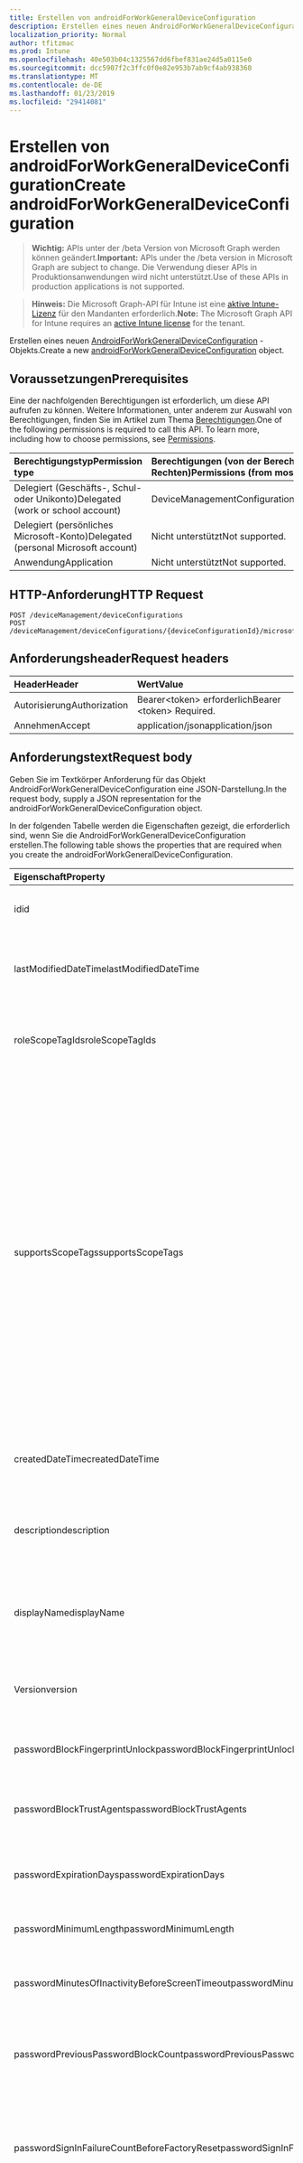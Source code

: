 ```yaml
---
title: Erstellen von androidForWorkGeneralDeviceConfiguration
description: Erstellen eines neuen AndroidForWorkGeneralDeviceConfiguration-Objekts.
localization_priority: Normal
author: tfitzmac
ms.prod: Intune
ms.openlocfilehash: 40e503b04c1325567dd6fbef831ae24d5a0115e0
ms.sourcegitcommit: dcc5907f2c3ffc0f0e82e953b7ab9cf4ab938360
ms.translationtype: MT
ms.contentlocale: de-DE
ms.lasthandoff: 01/23/2019
ms.locfileid: "29414081"
---
```

# <a name="create-androidforworkgeneraldeviceconfiguration"></a><span data-ttu-id="3d847-103">Erstellen von androidForWorkGeneralDeviceConfiguration</span><span class="sxs-lookup"><span data-stu-id="3d847-103">Create androidForWorkGeneralDeviceConfiguration</span></span>

> <span data-ttu-id="3d847-104">**Wichtig:** APIs unter der /beta Version von Microsoft Graph werden können geändert.</span><span class="sxs-lookup"><span data-stu-id="3d847-104">**Important:** APIs under the /beta version in Microsoft Graph are subject to change.</span></span> <span data-ttu-id="3d847-105">Die Verwendung dieser APIs in Produktionsanwendungen wird nicht unterstützt.</span><span class="sxs-lookup"><span data-stu-id="3d847-105">Use of these APIs in production applications is not supported.</span></span>

> <span data-ttu-id="3d847-106">**Hinweis:** Die Microsoft Graph-API für Intune ist eine [aktive Intune-Lizenz](https://go.microsoft.com/fwlink/?linkid=839381) für den Mandanten erforderlich.</span><span class="sxs-lookup"><span data-stu-id="3d847-106">**Note:** The Microsoft Graph API for Intune requires an [active Intune license](https://go.microsoft.com/fwlink/?linkid=839381) for the tenant.</span></span>

<span data-ttu-id="3d847-107">Erstellen eines neuen [AndroidForWorkGeneralDeviceConfiguration](../resources/intune-deviceconfig-androidforworkgeneraldeviceconfiguration.md) -Objekts.</span><span class="sxs-lookup"><span data-stu-id="3d847-107">Create a new [androidForWorkGeneralDeviceConfiguration](../resources/intune-deviceconfig-androidforworkgeneraldeviceconfiguration.md) object.</span></span>

## <a name="prerequisites"></a><span data-ttu-id="3d847-108">Voraussetzungen</span><span class="sxs-lookup"><span data-stu-id="3d847-108">Prerequisites</span></span>
<span data-ttu-id="3d847-p102">Eine der nachfolgenden Berechtigungen ist erforderlich, um diese API aufrufen zu können. Weitere Informationen, unter anderem zur Auswahl von Berechtigungen, finden Sie im Artikel zum Thema [Berechtigungen](/concepts/permissions-reference.md).</span><span class="sxs-lookup"><span data-stu-id="3d847-p102">One of the following permissions is required to call this API. To learn more, including how to choose permissions, see [Permissions](/concepts/permissions-reference.md).</span></span>

|<span data-ttu-id="3d847-111">Berechtigungstyp</span><span class="sxs-lookup"><span data-stu-id="3d847-111">Permission type</span></span>|<span data-ttu-id="3d847-112">Berechtigungen (von der Berechtigung mit den meisten Rechten zu der mit den wenigsten Rechten)</span><span class="sxs-lookup"><span data-stu-id="3d847-112">Permissions (from most to least privileged)</span></span>|
|:---|:---|
|<span data-ttu-id="3d847-113">Delegiert (Geschäfts-, Schul- oder Unikonto)</span><span class="sxs-lookup"><span data-stu-id="3d847-113">Delegated (work or school account)</span></span>|<span data-ttu-id="3d847-114">DeviceManagementConfiguration.ReadWrite.All</span><span class="sxs-lookup"><span data-stu-id="3d847-114">DeviceManagementConfiguration.ReadWrite.All</span></span>|
|<span data-ttu-id="3d847-115">Delegiert (persönliches Microsoft-Konto)</span><span class="sxs-lookup"><span data-stu-id="3d847-115">Delegated (personal Microsoft account)</span></span>|<span data-ttu-id="3d847-116">Nicht unterstützt</span><span class="sxs-lookup"><span data-stu-id="3d847-116">Not supported.</span></span>|
|<span data-ttu-id="3d847-117">Anwendung</span><span class="sxs-lookup"><span data-stu-id="3d847-117">Application</span></span>|<span data-ttu-id="3d847-118">Nicht unterstützt</span><span class="sxs-lookup"><span data-stu-id="3d847-118">Not supported.</span></span>|

## <a name="http-request"></a><span data-ttu-id="3d847-119">HTTP-Anforderung</span><span class="sxs-lookup"><span data-stu-id="3d847-119">HTTP Request</span></span>
<!-- {
  "blockType": "ignored"
}
-->
``` http
POST /deviceManagement/deviceConfigurations
POST /deviceManagement/deviceConfigurations/{deviceConfigurationId}/microsoft.graph.windowsDomainJoinConfiguration/networkAccessConfigurations
```

## <a name="request-headers"></a><span data-ttu-id="3d847-120">Anforderungsheader</span><span class="sxs-lookup"><span data-stu-id="3d847-120">Request headers</span></span>
|<span data-ttu-id="3d847-121">Header</span><span class="sxs-lookup"><span data-stu-id="3d847-121">Header</span></span>|<span data-ttu-id="3d847-122">Wert</span><span class="sxs-lookup"><span data-stu-id="3d847-122">Value</span></span>|
|:---|:---|
|<span data-ttu-id="3d847-123">Autorisierung</span><span class="sxs-lookup"><span data-stu-id="3d847-123">Authorization</span></span>|<span data-ttu-id="3d847-124">Bearer&lt;token&gt; erforderlich</span><span class="sxs-lookup"><span data-stu-id="3d847-124">Bearer &lt;token&gt; Required.</span></span>|
|<span data-ttu-id="3d847-125">Annehmen</span><span class="sxs-lookup"><span data-stu-id="3d847-125">Accept</span></span>|<span data-ttu-id="3d847-126">application/json</span><span class="sxs-lookup"><span data-stu-id="3d847-126">application/json</span></span>|

## <a name="request-body"></a><span data-ttu-id="3d847-127">Anforderungstext</span><span class="sxs-lookup"><span data-stu-id="3d847-127">Request body</span></span>
<span data-ttu-id="3d847-128">Geben Sie im Textkörper Anforderung für das Objekt AndroidForWorkGeneralDeviceConfiguration eine JSON-Darstellung.</span><span class="sxs-lookup"><span data-stu-id="3d847-128">In the request body, supply a JSON representation for the androidForWorkGeneralDeviceConfiguration object.</span></span>

<span data-ttu-id="3d847-129">In der folgenden Tabelle werden die Eigenschaften gezeigt, die erforderlich sind, wenn Sie die AndroidForWorkGeneralDeviceConfiguration erstellen.</span><span class="sxs-lookup"><span data-stu-id="3d847-129">The following table shows the properties that are required when you create the androidForWorkGeneralDeviceConfiguration.</span></span>

|<span data-ttu-id="3d847-130">Eigenschaft</span><span class="sxs-lookup"><span data-stu-id="3d847-130">Property</span></span>|<span data-ttu-id="3d847-131">Typ</span><span class="sxs-lookup"><span data-stu-id="3d847-131">Type</span></span>|<span data-ttu-id="3d847-132">Beschreibung</span><span class="sxs-lookup"><span data-stu-id="3d847-132">Description</span></span>|
|:---|:---|:---|
|<span data-ttu-id="3d847-133">id</span><span class="sxs-lookup"><span data-stu-id="3d847-133">id</span></span>|<span data-ttu-id="3d847-134">Zeichenfolge</span><span class="sxs-lookup"><span data-stu-id="3d847-134">String</span></span>|<span data-ttu-id="3d847-135">Schlüssel der Entität</span><span class="sxs-lookup"><span data-stu-id="3d847-135">Key of the entity.</span></span> <span data-ttu-id="3d847-136">Geerbt von [deviceConfiguration](../resources/intune-deviceconfig-deviceconfiguration.md).</span><span class="sxs-lookup"><span data-stu-id="3d847-136">Inherited from [deviceConfiguration](../resources/intune-deviceconfig-deviceconfiguration.md)</span></span>|
|<span data-ttu-id="3d847-137">lastModifiedDateTime</span><span class="sxs-lookup"><span data-stu-id="3d847-137">lastModifiedDateTime</span></span>|<span data-ttu-id="3d847-138">DateTimeOffset</span><span class="sxs-lookup"><span data-stu-id="3d847-138">DateTimeOffset</span></span>|<span data-ttu-id="3d847-139">Datum und Uhrzeit der letzten Änderung des Objekts.</span><span class="sxs-lookup"><span data-stu-id="3d847-139">DateTime the object was last modified.</span></span> <span data-ttu-id="3d847-140">Geerbt von [deviceConfiguration](../resources/intune-deviceconfig-deviceconfiguration.md).</span><span class="sxs-lookup"><span data-stu-id="3d847-140">Inherited from [deviceConfiguration](../resources/intune-deviceconfig-deviceconfiguration.md)</span></span>|
|<span data-ttu-id="3d847-141">roleScopeTagIds</span><span class="sxs-lookup"><span data-stu-id="3d847-141">roleScopeTagIds</span></span>|<span data-ttu-id="3d847-142">Zeichenfolgenauflistung</span><span class="sxs-lookup"><span data-stu-id="3d847-142">String collection</span></span>|<span data-ttu-id="3d847-143">Liste der Bereich Tags für diese Instanz der Entität.</span><span class="sxs-lookup"><span data-stu-id="3d847-143">List of Scope Tags for this Entity instance.</span></span> <span data-ttu-id="3d847-144">Geerbt von [deviceConfiguration](../resources/intune-deviceconfig-deviceconfiguration.md).</span><span class="sxs-lookup"><span data-stu-id="3d847-144">Inherited from [deviceConfiguration](../resources/intune-deviceconfig-deviceconfiguration.md)</span></span>|
|<span data-ttu-id="3d847-145">supportsScopeTags</span><span class="sxs-lookup"><span data-stu-id="3d847-145">supportsScopeTags</span></span>|<span data-ttu-id="3d847-146">Boolean</span><span class="sxs-lookup"><span data-stu-id="3d847-146">Boolean</span></span>|<span data-ttu-id="3d847-147">Gibt an, ob die zugrunde liegende Gerätekonfiguration die Zuweisung von Bereich Kategorien unterstützt.</span><span class="sxs-lookup"><span data-stu-id="3d847-147">Indicates whether or not the underlying Device Configuration supports the assignment of scope tags.</span></span> <span data-ttu-id="3d847-148">Zuweisen der ScopeTags-Eigenschaft ist nicht zulässig, wenn dieser Wert false ist und Entitäten nicht bereichsbezogenen Benutzern angezeigt werden.</span><span class="sxs-lookup"><span data-stu-id="3d847-148">Assigning to the ScopeTags property is not allowed when this value is false and entities will not be visible to scoped users.</span></span> <span data-ttu-id="3d847-149">Dies tritt für Legacy-Richtlinien in Silverlight erstellt und kann durch Löschen und Neuerstellen der Richtlinie in der Azure-Verwaltungsportal aufgelöst werden.</span><span class="sxs-lookup"><span data-stu-id="3d847-149">This occurs for Legacy policies created in Silverlight and can be resolved by deleting and recreating the policy in the Azure Portal.</span></span> <span data-ttu-id="3d847-150">Diese Eigenschaft ist schreibgeschützt.</span><span class="sxs-lookup"><span data-stu-id="3d847-150">This property is read-only.</span></span> <span data-ttu-id="3d847-151">Geerbt von [deviceConfiguration](../resources/intune-deviceconfig-deviceconfiguration.md).</span><span class="sxs-lookup"><span data-stu-id="3d847-151">Inherited from [deviceConfiguration](../resources/intune-deviceconfig-deviceconfiguration.md)</span></span>|
|<span data-ttu-id="3d847-152">createdDateTime</span><span class="sxs-lookup"><span data-stu-id="3d847-152">createdDateTime</span></span>|<span data-ttu-id="3d847-153">DateTimeOffset</span><span class="sxs-lookup"><span data-stu-id="3d847-153">DateTimeOffset</span></span>|<span data-ttu-id="3d847-154">Datum und Uhrzeit der Erstellung des Objekts.</span><span class="sxs-lookup"><span data-stu-id="3d847-154">DateTime the object was created.</span></span> <span data-ttu-id="3d847-155">Geerbt von [deviceConfiguration](../resources/intune-deviceconfig-deviceconfiguration.md).</span><span class="sxs-lookup"><span data-stu-id="3d847-155">Inherited from [deviceConfiguration](../resources/intune-deviceconfig-deviceconfiguration.md)</span></span>|
|<span data-ttu-id="3d847-156">description</span><span class="sxs-lookup"><span data-stu-id="3d847-156">description</span></span>|<span data-ttu-id="3d847-157">Zeichenfolge</span><span class="sxs-lookup"><span data-stu-id="3d847-157">String</span></span>|<span data-ttu-id="3d847-158">Beschreibung der Gerätekonfiguration (vom Administrator festgelegt).</span><span class="sxs-lookup"><span data-stu-id="3d847-158">Admin provided description of the Device Configuration.</span></span> <span data-ttu-id="3d847-159">Geerbt von [deviceConfiguration](../resources/intune-deviceconfig-deviceconfiguration.md).</span><span class="sxs-lookup"><span data-stu-id="3d847-159">Inherited from [deviceConfiguration](../resources/intune-deviceconfig-deviceconfiguration.md)</span></span>|
|<span data-ttu-id="3d847-160">displayName</span><span class="sxs-lookup"><span data-stu-id="3d847-160">displayName</span></span>|<span data-ttu-id="3d847-161">Zeichenfolge</span><span class="sxs-lookup"><span data-stu-id="3d847-161">String</span></span>|<span data-ttu-id="3d847-162">Name der Gerätekonfiguration (vom Administrator festgelegt).</span><span class="sxs-lookup"><span data-stu-id="3d847-162">Admin provided name of the device configuration.</span></span> <span data-ttu-id="3d847-163">Geerbt von [deviceConfiguration](../resources/intune-deviceconfig-deviceconfiguration.md).</span><span class="sxs-lookup"><span data-stu-id="3d847-163">Inherited from [deviceConfiguration](../resources/intune-deviceconfig-deviceconfiguration.md)</span></span>|
|<span data-ttu-id="3d847-164">Version</span><span class="sxs-lookup"><span data-stu-id="3d847-164">version</span></span>|<span data-ttu-id="3d847-165">Int32</span><span class="sxs-lookup"><span data-stu-id="3d847-165">Int32</span></span>|<span data-ttu-id="3d847-166">Version der Gerätekonfiguration.</span><span class="sxs-lookup"><span data-stu-id="3d847-166">Version of the device configuration.</span></span> <span data-ttu-id="3d847-167">Geerbt von [deviceConfiguration](../resources/intune-deviceconfig-deviceconfiguration.md).</span><span class="sxs-lookup"><span data-stu-id="3d847-167">Inherited from [deviceConfiguration](../resources/intune-deviceconfig-deviceconfiguration.md)</span></span>|
|<span data-ttu-id="3d847-168">passwordBlockFingerprintUnlock</span><span class="sxs-lookup"><span data-stu-id="3d847-168">passwordBlockFingerprintUnlock</span></span>|<span data-ttu-id="3d847-169">Boolean</span><span class="sxs-lookup"><span data-stu-id="3d847-169">Boolean</span></span>|<span data-ttu-id="3d847-170">Gibt an, ob die Entsperrung durch Fingerabdruck blockiert werden soll.</span><span class="sxs-lookup"><span data-stu-id="3d847-170">Indicates whether or not to block fingerprint unlock.</span></span>|
|<span data-ttu-id="3d847-171">passwordBlockTrustAgents</span><span class="sxs-lookup"><span data-stu-id="3d847-171">passwordBlockTrustAgents</span></span>|<span data-ttu-id="3d847-172">Boolean</span><span class="sxs-lookup"><span data-stu-id="3d847-172">Boolean</span></span>|<span data-ttu-id="3d847-173">Gibt an, ob Smart Lock oder andere Vertrauensstellungs-Agents blockiert werden sollen.</span><span class="sxs-lookup"><span data-stu-id="3d847-173">Indicates whether or not to block Smart Lock and other trust agents.</span></span>|
|<span data-ttu-id="3d847-174">passwordExpirationDays</span><span class="sxs-lookup"><span data-stu-id="3d847-174">passwordExpirationDays</span></span>|<span data-ttu-id="3d847-175">Int32</span><span class="sxs-lookup"><span data-stu-id="3d847-175">Int32</span></span>|<span data-ttu-id="3d847-176">Zeit in Tagen bis zum Ablaufen des Kennworts.</span><span class="sxs-lookup"><span data-stu-id="3d847-176">Number of days before the password expires.</span></span> <span data-ttu-id="3d847-177">Gültige Werte: 1 bis 365.</span><span class="sxs-lookup"><span data-stu-id="3d847-177">Valid values 1 to 365</span></span>|
|<span data-ttu-id="3d847-178">passwordMinimumLength</span><span class="sxs-lookup"><span data-stu-id="3d847-178">passwordMinimumLength</span></span>|<span data-ttu-id="3d847-179">Int32</span><span class="sxs-lookup"><span data-stu-id="3d847-179">Int32</span></span>|<span data-ttu-id="3d847-180">Mindestlänge von Kennwörtern.</span><span class="sxs-lookup"><span data-stu-id="3d847-180">Minimum length of passwords.</span></span> <span data-ttu-id="3d847-181">Gültige Werte: 4 bis 16.</span><span class="sxs-lookup"><span data-stu-id="3d847-181">Valid values 4 to 16</span></span>|
|<span data-ttu-id="3d847-182">passwordMinutesOfInactivityBeforeScreenTimeout</span><span class="sxs-lookup"><span data-stu-id="3d847-182">passwordMinutesOfInactivityBeforeScreenTimeout</span></span>|<span data-ttu-id="3d847-183">Int32</span><span class="sxs-lookup"><span data-stu-id="3d847-183">Int32</span></span>|<span data-ttu-id="3d847-184">Zeitraum von Inaktivität in Minuten, bevor es zu einem Bildschirmtimeout kommt</span><span class="sxs-lookup"><span data-stu-id="3d847-184">Minutes of inactivity before the screen times out.</span></span>|
|<span data-ttu-id="3d847-185">passwordPreviousPasswordBlockCount</span><span class="sxs-lookup"><span data-stu-id="3d847-185">passwordPreviousPasswordBlockCount</span></span>|<span data-ttu-id="3d847-186">Int32</span><span class="sxs-lookup"><span data-stu-id="3d847-186">Int32</span></span>|<span data-ttu-id="3d847-187">Anzahl der zuletzt verwendeten Kennwörter, die nicht erneut verwendet werden dürfen.</span><span class="sxs-lookup"><span data-stu-id="3d847-187">Number of previous passwords to block.</span></span> <span data-ttu-id="3d847-188">Gültige Werte: 0 bis 24.</span><span class="sxs-lookup"><span data-stu-id="3d847-188">Valid values 0 to 24</span></span>|
|<span data-ttu-id="3d847-189">passwordSignInFailureCountBeforeFactoryReset</span><span class="sxs-lookup"><span data-stu-id="3d847-189">passwordSignInFailureCountBeforeFactoryReset</span></span>|<span data-ttu-id="3d847-190">Int32</span><span class="sxs-lookup"><span data-stu-id="3d847-190">Int32</span></span>|<span data-ttu-id="3d847-191">Legt fest, nach wie vielen fehlgeschlagenen Anmeldeversuchen eine Zurücksetzung auf die Werkseinstellungen durchgeführt wird.</span><span class="sxs-lookup"><span data-stu-id="3d847-191">Number of sign in failures allowed before factory reset.</span></span> <span data-ttu-id="3d847-192">Gültige Werte 1 bis 16</span><span class="sxs-lookup"><span data-stu-id="3d847-192">Valid values 1 to 16</span></span>|
|<span data-ttu-id="3d847-193">passwordRequiredType</span><span class="sxs-lookup"><span data-stu-id="3d847-193">passwordRequiredType</span></span>|[<span data-ttu-id="3d847-194">androidForWorkRequiredPasswordType</span><span class="sxs-lookup"><span data-stu-id="3d847-194">androidForWorkRequiredPasswordType</span></span>](../resources/intune-deviceconfig-androidforworkrequiredpasswordtype.md)|<span data-ttu-id="3d847-195">Geforderter Kennworttyp.</span><span class="sxs-lookup"><span data-stu-id="3d847-195">Type of password that is required.</span></span> <span data-ttu-id="3d847-196">Mögliche Werte sind: `deviceDefault`, `lowSecurityBiometric`, `required`, `atLeastNumeric`, `numericComplex`, `atLeastAlphabetic`, `atLeastAlphanumeric` und `alphanumericWithSymbols`.</span><span class="sxs-lookup"><span data-stu-id="3d847-196">Possible values are: `deviceDefault`, `lowSecurityBiometric`, `required`, `atLeastNumeric`, `numericComplex`, `atLeastAlphabetic`, `atLeastAlphanumeric`, `alphanumericWithSymbols`.</span></span>|
|<span data-ttu-id="3d847-197">workProfileDataSharingType</span><span class="sxs-lookup"><span data-stu-id="3d847-197">workProfileDataSharingType</span></span>|[<span data-ttu-id="3d847-198">androidForWorkCrossProfileDataSharingType</span><span class="sxs-lookup"><span data-stu-id="3d847-198">androidForWorkCrossProfileDataSharingType</span></span>](../resources/intune-deviceconfig-androidforworkcrossprofiledatasharingtype.md)|<span data-ttu-id="3d847-199">Typ der Daten, die Freigabe ist zulässig.</span><span class="sxs-lookup"><span data-stu-id="3d847-199">Type of data sharing that is allowed.</span></span> <span data-ttu-id="3d847-200">Mögliche Werte: sind `deviceDefault`, `preventAny`, `allowPersonalToWork` und `noRestrictions`.</span><span class="sxs-lookup"><span data-stu-id="3d847-200">Possible values are: `deviceDefault`, `preventAny`, `allowPersonalToWork`, `noRestrictions`.</span></span>|
|<span data-ttu-id="3d847-201">workProfileBlockNotificationsWhileDeviceLocked</span><span class="sxs-lookup"><span data-stu-id="3d847-201">workProfileBlockNotificationsWhileDeviceLocked</span></span>|<span data-ttu-id="3d847-202">Boolean</span><span class="sxs-lookup"><span data-stu-id="3d847-202">Boolean</span></span>|<span data-ttu-id="3d847-203">Gibt an, ob beim Gerät gesperrt Benachrichtigungen zu blockieren.</span><span class="sxs-lookup"><span data-stu-id="3d847-203">Indicates whether or not to block notifications while device locked.</span></span>|
|<span data-ttu-id="3d847-204">workProfileBlockAddingAccounts</span><span class="sxs-lookup"><span data-stu-id="3d847-204">workProfileBlockAddingAccounts</span></span>|<span data-ttu-id="3d847-205">Boolean</span><span class="sxs-lookup"><span data-stu-id="3d847-205">Boolean</span></span>|<span data-ttu-id="3d847-206">Blockieren Sie den Benutzer hinzufügen/entfernen von Konten im Profil Arbeit.</span><span class="sxs-lookup"><span data-stu-id="3d847-206">Block users from adding/removing accounts in work profile.</span></span>|
|<span data-ttu-id="3d847-207">workProfileBluetoothEnableContactSharing</span><span class="sxs-lookup"><span data-stu-id="3d847-207">workProfileBluetoothEnableContactSharing</span></span>|<span data-ttu-id="3d847-208">Boolean</span><span class="sxs-lookup"><span data-stu-id="3d847-208">Boolean</span></span>|<span data-ttu-id="3d847-209">Können Sie Bluetooth-Geräte können Kontakte im Unternehmen zugreifen.</span><span class="sxs-lookup"><span data-stu-id="3d847-209">Allow bluetooth devices to access enterprise contacts.</span></span>|
|<span data-ttu-id="3d847-210">workProfileBlockScreenCapture</span><span class="sxs-lookup"><span data-stu-id="3d847-210">workProfileBlockScreenCapture</span></span>|<span data-ttu-id="3d847-211">Boolean</span><span class="sxs-lookup"><span data-stu-id="3d847-211">Boolean</span></span>|<span data-ttu-id="3d847-212">Blockiert die Bildschirmaufnahme im Profil Arbeit.</span><span class="sxs-lookup"><span data-stu-id="3d847-212">Block screen capture in work profile.</span></span>|
|<span data-ttu-id="3d847-213">workProfileBlockCrossProfileCallerId</span><span class="sxs-lookup"><span data-stu-id="3d847-213">workProfileBlockCrossProfileCallerId</span></span>|<span data-ttu-id="3d847-214">Boolean</span><span class="sxs-lookup"><span data-stu-id="3d847-214">Boolean</span></span>|<span data-ttu-id="3d847-215">Block Anzeige Arbeit Profil Anrufer-ID im persönlichen Profil.</span><span class="sxs-lookup"><span data-stu-id="3d847-215">Block display work profile caller ID in personal profile.</span></span>|
|<span data-ttu-id="3d847-216">workProfileBlockCamera</span><span class="sxs-lookup"><span data-stu-id="3d847-216">workProfileBlockCamera</span></span>|<span data-ttu-id="3d847-217">Boolean</span><span class="sxs-lookup"><span data-stu-id="3d847-217">Boolean</span></span>|<span data-ttu-id="3d847-218">Blockieren der Profil Kamera.</span><span class="sxs-lookup"><span data-stu-id="3d847-218">Block work profile camera.</span></span>|
|<span data-ttu-id="3d847-219">workProfileBlockCrossProfileContactsSearch</span><span class="sxs-lookup"><span data-stu-id="3d847-219">workProfileBlockCrossProfileContactsSearch</span></span>|<span data-ttu-id="3d847-220">Boolean</span><span class="sxs-lookup"><span data-stu-id="3d847-220">Boolean</span></span>|<span data-ttu-id="3d847-221">Verfügbarkeit der Block Arbeit Profil Kontakte im persönlichen Profil.</span><span class="sxs-lookup"><span data-stu-id="3d847-221">Block work profile contacts availability in personal profile.</span></span>|
|<span data-ttu-id="3d847-222">workProfileBlockCrossProfileCopyPaste</span><span class="sxs-lookup"><span data-stu-id="3d847-222">workProfileBlockCrossProfileCopyPaste</span></span>|<span data-ttu-id="3d847-223">Boolean</span><span class="sxs-lookup"><span data-stu-id="3d847-223">Boolean</span></span>|<span data-ttu-id="3d847-224">Boolescher Wert, der angibt, wenn die Einstellung firewallübergreifenden disallow Profil kopieren und einfügen aktiviert ist.</span><span class="sxs-lookup"><span data-stu-id="3d847-224">Boolean that indicates if the setting disallow cross profile copy/paste is enabled.</span></span>|
|<span data-ttu-id="3d847-225">workProfileDefaultAppPermissionPolicy</span><span class="sxs-lookup"><span data-stu-id="3d847-225">workProfileDefaultAppPermissionPolicy</span></span>|[<span data-ttu-id="3d847-226">androidForWorkDefaultAppPermissionPolicyType</span><span class="sxs-lookup"><span data-stu-id="3d847-226">androidForWorkDefaultAppPermissionPolicyType</span></span>](../resources/intune-deviceconfig-androidforworkdefaultapppermissionpolicytype.md)|<span data-ttu-id="3d847-227">Geforderter Kennworttyp.</span><span class="sxs-lookup"><span data-stu-id="3d847-227">Type of password that is required.</span></span> <span data-ttu-id="3d847-228">Mögliche Werte: sind `deviceDefault`, `prompt`, `autoGrant` und `autoDeny`.</span><span class="sxs-lookup"><span data-stu-id="3d847-228">Possible values are: `deviceDefault`, `prompt`, `autoGrant`, `autoDeny`.</span></span>|
|<span data-ttu-id="3d847-229">workProfilePasswordBlockFingerprintUnlock</span><span class="sxs-lookup"><span data-stu-id="3d847-229">workProfilePasswordBlockFingerprintUnlock</span></span>|<span data-ttu-id="3d847-230">Boolean</span><span class="sxs-lookup"><span data-stu-id="3d847-230">Boolean</span></span>|<span data-ttu-id="3d847-231">Gibt an, ob blockieren Fingerabdruck Entsperren für Arbeit Profil.</span><span class="sxs-lookup"><span data-stu-id="3d847-231">Indicates whether or not to block fingerprint unlock for work profile.</span></span>|
|<span data-ttu-id="3d847-232">workProfilePasswordBlockTrustAgents</span><span class="sxs-lookup"><span data-stu-id="3d847-232">workProfilePasswordBlockTrustAgents</span></span>|<span data-ttu-id="3d847-233">Boolean</span><span class="sxs-lookup"><span data-stu-id="3d847-233">Boolean</span></span>|<span data-ttu-id="3d847-234">Gibt an, ob intelligente sperren und andere Trust-Agenten für Arbeit Profil zu blockieren.</span><span class="sxs-lookup"><span data-stu-id="3d847-234">Indicates whether or not to block Smart Lock and other trust agents for work profile.</span></span>|
|<span data-ttu-id="3d847-235">workProfilePasswordExpirationDays</span><span class="sxs-lookup"><span data-stu-id="3d847-235">workProfilePasswordExpirationDays</span></span>|<span data-ttu-id="3d847-236">Int32</span><span class="sxs-lookup"><span data-stu-id="3d847-236">Int32</span></span>|<span data-ttu-id="3d847-237">Anzahl von Tagen vor der Arbeit Profilkennwort läuft ab.</span><span class="sxs-lookup"><span data-stu-id="3d847-237">Number of days before the work profile password expires.</span></span> <span data-ttu-id="3d847-238">Gültige Werte: 1 bis 365.</span><span class="sxs-lookup"><span data-stu-id="3d847-238">Valid values 1 to 365</span></span>|
|<span data-ttu-id="3d847-239">workProfilePasswordMinimumLength</span><span class="sxs-lookup"><span data-stu-id="3d847-239">workProfilePasswordMinimumLength</span></span>|<span data-ttu-id="3d847-240">Int32</span><span class="sxs-lookup"><span data-stu-id="3d847-240">Int32</span></span>|<span data-ttu-id="3d847-241">Minimale Länge der Arbeit Profilkennwort.</span><span class="sxs-lookup"><span data-stu-id="3d847-241">Minimum length of work profile password.</span></span> <span data-ttu-id="3d847-242">Gültige Werte: 4 bis 16.</span><span class="sxs-lookup"><span data-stu-id="3d847-242">Valid values 4 to 16</span></span>|
|<span data-ttu-id="3d847-243">workProfilePasswordMinNumericCharacters</span><span class="sxs-lookup"><span data-stu-id="3d847-243">workProfilePasswordMinNumericCharacters</span></span>|<span data-ttu-id="3d847-244">Int32</span><span class="sxs-lookup"><span data-stu-id="3d847-244">Int32</span></span>|<span data-ttu-id="3d847-245">Minimale Anzahl der numerische Zeichen in Arbeit Profilkennwort erforderlich.</span><span class="sxs-lookup"><span data-stu-id="3d847-245">Minimum # of numeric characters required in work profile password.</span></span> <span data-ttu-id="3d847-246">Gültige Werte 1 bis 10</span><span class="sxs-lookup"><span data-stu-id="3d847-246">Valid values 1 to 10</span></span>|
|<span data-ttu-id="3d847-247">workProfilePasswordMinNonLetterCharacters</span><span class="sxs-lookup"><span data-stu-id="3d847-247">workProfilePasswordMinNonLetterCharacters</span></span>|<span data-ttu-id="3d847-248">Int32</span><span class="sxs-lookup"><span data-stu-id="3d847-248">Int32</span></span>|<span data-ttu-id="3d847-249">Minimale Anzahl der nicht-Buchstaben in Arbeit Profilkennwort erforderlich.</span><span class="sxs-lookup"><span data-stu-id="3d847-249">Minimum # of non-letter characters required in work profile password.</span></span> <span data-ttu-id="3d847-250">Gültige Werte 1 bis 10</span><span class="sxs-lookup"><span data-stu-id="3d847-250">Valid values 1 to 10</span></span>|
|<span data-ttu-id="3d847-251">workProfilePasswordMinLetterCharacters</span><span class="sxs-lookup"><span data-stu-id="3d847-251">workProfilePasswordMinLetterCharacters</span></span>|<span data-ttu-id="3d847-252">Int32</span><span class="sxs-lookup"><span data-stu-id="3d847-252">Int32</span></span>|<span data-ttu-id="3d847-253">Minimale Anzahl der Buchstaben in Arbeit Profilkennwort erforderlich.</span><span class="sxs-lookup"><span data-stu-id="3d847-253">Minimum # of letter characters required in work profile password.</span></span> <span data-ttu-id="3d847-254">Gültige Werte 1 bis 10</span><span class="sxs-lookup"><span data-stu-id="3d847-254">Valid values 1 to 10</span></span>|
|<span data-ttu-id="3d847-255">workProfilePasswordMinLowerCaseCharacters</span><span class="sxs-lookup"><span data-stu-id="3d847-255">workProfilePasswordMinLowerCaseCharacters</span></span>|<span data-ttu-id="3d847-256">Int32</span><span class="sxs-lookup"><span data-stu-id="3d847-256">Int32</span></span>|<span data-ttu-id="3d847-257">Minimale Anzahl der Kleinbuchstaben in Arbeit Profilkennwort erforderlich.</span><span class="sxs-lookup"><span data-stu-id="3d847-257">Minimum # of lower-case characters required in work profile password.</span></span> <span data-ttu-id="3d847-258">Gültige Werte 1 bis 10</span><span class="sxs-lookup"><span data-stu-id="3d847-258">Valid values 1 to 10</span></span>|
|<span data-ttu-id="3d847-259">workProfilePasswordMinUpperCaseCharacters</span><span class="sxs-lookup"><span data-stu-id="3d847-259">workProfilePasswordMinUpperCaseCharacters</span></span>|<span data-ttu-id="3d847-260">Int32</span><span class="sxs-lookup"><span data-stu-id="3d847-260">Int32</span></span>|<span data-ttu-id="3d847-261">Minimale Anzahl der Großbuchstaben in Arbeit Profilkennwort erforderlich.</span><span class="sxs-lookup"><span data-stu-id="3d847-261">Minimum # of upper-case characters required in work profile password.</span></span> <span data-ttu-id="3d847-262">Gültige Werte 1 bis 10</span><span class="sxs-lookup"><span data-stu-id="3d847-262">Valid values 1 to 10</span></span>|
|<span data-ttu-id="3d847-263">workProfilePasswordMinSymbolCharacters</span><span class="sxs-lookup"><span data-stu-id="3d847-263">workProfilePasswordMinSymbolCharacters</span></span>|<span data-ttu-id="3d847-264">Int32</span><span class="sxs-lookup"><span data-stu-id="3d847-264">Int32</span></span>|<span data-ttu-id="3d847-265">Minimale Anzahl der Symbole in Arbeit Profilkennwort erforderlich.</span><span class="sxs-lookup"><span data-stu-id="3d847-265">Minimum # of symbols required in work profile password.</span></span> <span data-ttu-id="3d847-266">Gültige Werte 1 bis 10</span><span class="sxs-lookup"><span data-stu-id="3d847-266">Valid values 1 to 10</span></span>|
|<span data-ttu-id="3d847-267">workProfilePasswordMinutesOfInactivityBeforeScreenTimeout</span><span class="sxs-lookup"><span data-stu-id="3d847-267">workProfilePasswordMinutesOfInactivityBeforeScreenTimeout</span></span>|<span data-ttu-id="3d847-268">Int32</span><span class="sxs-lookup"><span data-stu-id="3d847-268">Int32</span></span>|<span data-ttu-id="3d847-269">Zeitraum von Inaktivität in Minuten, bevor es zu einem Bildschirmtimeout kommt</span><span class="sxs-lookup"><span data-stu-id="3d847-269">Minutes of inactivity before the screen times out.</span></span>|
|<span data-ttu-id="3d847-270">workProfilePasswordPreviousPasswordBlockCount</span><span class="sxs-lookup"><span data-stu-id="3d847-270">workProfilePasswordPreviousPasswordBlockCount</span></span>|<span data-ttu-id="3d847-271">Int32</span><span class="sxs-lookup"><span data-stu-id="3d847-271">Int32</span></span>|<span data-ttu-id="3d847-272">Anzahl der vorherigen Arbeit Profil Kennwörter zu blockieren.</span><span class="sxs-lookup"><span data-stu-id="3d847-272">Number of previous work profile passwords to block.</span></span> <span data-ttu-id="3d847-273">Gültige Werte: 0 bis 24.</span><span class="sxs-lookup"><span data-stu-id="3d847-273">Valid values 0 to 24</span></span>|
|<span data-ttu-id="3d847-274">workProfilePasswordSignInFailureCountBeforeFactoryReset</span><span class="sxs-lookup"><span data-stu-id="3d847-274">workProfilePasswordSignInFailureCountBeforeFactoryReset</span></span>|<span data-ttu-id="3d847-275">Int32</span><span class="sxs-lookup"><span data-stu-id="3d847-275">Int32</span></span>|<span data-ttu-id="3d847-276">Anzahl der Anmeldung Fehler zulässig sind, bevor Arbeit Profil entfernt wird und alle Daten gelöscht.</span><span class="sxs-lookup"><span data-stu-id="3d847-276">Number of sign in failures allowed before work profile is removed and all corporate data deleted.</span></span> <span data-ttu-id="3d847-277">Gültige Werte 1 bis 16</span><span class="sxs-lookup"><span data-stu-id="3d847-277">Valid values 1 to 16</span></span>|
|<span data-ttu-id="3d847-278">workProfilePasswordRequiredType</span><span class="sxs-lookup"><span data-stu-id="3d847-278">workProfilePasswordRequiredType</span></span>|[<span data-ttu-id="3d847-279">androidForWorkRequiredPasswordType</span><span class="sxs-lookup"><span data-stu-id="3d847-279">androidForWorkRequiredPasswordType</span></span>](../resources/intune-deviceconfig-androidforworkrequiredpasswordtype.md)|<span data-ttu-id="3d847-280">Typ der Arbeit Profilkennwort, das erforderlich ist.</span><span class="sxs-lookup"><span data-stu-id="3d847-280">Type of work profile password that is required.</span></span> <span data-ttu-id="3d847-281">Mögliche Werte sind: `deviceDefault`, `lowSecurityBiometric`, `required`, `atLeastNumeric`, `numericComplex`, `atLeastAlphabetic`, `atLeastAlphanumeric` und `alphanumericWithSymbols`.</span><span class="sxs-lookup"><span data-stu-id="3d847-281">Possible values are: `deviceDefault`, `lowSecurityBiometric`, `required`, `atLeastNumeric`, `numericComplex`, `atLeastAlphabetic`, `atLeastAlphanumeric`, `alphanumericWithSymbols`.</span></span>|
|<span data-ttu-id="3d847-282">workProfileRequirePassword</span><span class="sxs-lookup"><span data-stu-id="3d847-282">workProfileRequirePassword</span></span>|<span data-ttu-id="3d847-283">Boolean</span><span class="sxs-lookup"><span data-stu-id="3d847-283">Boolean</span></span>|<span data-ttu-id="3d847-284">Kennwort erforderlich ist oder nicht für Arbeit Profil</span><span class="sxs-lookup"><span data-stu-id="3d847-284">Password is required or not for work profile</span></span>|
|<span data-ttu-id="3d847-285">securityRequireVerifyApps</span><span class="sxs-lookup"><span data-stu-id="3d847-285">securityRequireVerifyApps</span></span>|<span data-ttu-id="3d847-286">Boolean</span><span class="sxs-lookup"><span data-stu-id="3d847-286">Boolean</span></span>|<span data-ttu-id="3d847-287">Legt fest, dass die Android-Funktion „Verify Apps“ aktiviert sein muss.</span><span class="sxs-lookup"><span data-stu-id="3d847-287">Require the Android Verify apps feature is turned on.</span></span>|
|<span data-ttu-id="3d847-288">vpnAlwaysOnPackageIdentifier</span><span class="sxs-lookup"><span data-stu-id="3d847-288">vpnAlwaysOnPackageIdentifier</span></span>|<span data-ttu-id="3d847-289">Zeichenfolge</span><span class="sxs-lookup"><span data-stu-id="3d847-289">String</span></span>|<span data-ttu-id="3d847-290">Aktivieren Sie Sperrmodus für immer auf VPN.</span><span class="sxs-lookup"><span data-stu-id="3d847-290">Enable lockdown mode for always-on VPN.</span></span>|
|<span data-ttu-id="3d847-291">vpnEnableAlwaysOnLockdownMode</span><span class="sxs-lookup"><span data-stu-id="3d847-291">vpnEnableAlwaysOnLockdownMode</span></span>|<span data-ttu-id="3d847-292">Boolean</span><span class="sxs-lookup"><span data-stu-id="3d847-292">Boolean</span></span>|<span data-ttu-id="3d847-293">Aktivieren Sie Sperrmodus für immer auf VPN.</span><span class="sxs-lookup"><span data-stu-id="3d847-293">Enable lockdown mode for always-on VPN.</span></span>|



## <a name="response"></a><span data-ttu-id="3d847-294">Antwort</span><span class="sxs-lookup"><span data-stu-id="3d847-294">Response</span></span>
<span data-ttu-id="3d847-295">Wenn der Vorgang erfolgreich war, gibt diese Methode einen `201 Created` Antwortcode und eines [AndroidForWorkGeneralDeviceConfiguration](../resources/intune-deviceconfig-androidforworkgeneraldeviceconfiguration.md) -Objekts in der Antworttext.</span><span class="sxs-lookup"><span data-stu-id="3d847-295">If successful, this method returns a `201 Created` response code and a [androidForWorkGeneralDeviceConfiguration](../resources/intune-deviceconfig-androidforworkgeneraldeviceconfiguration.md) object in the response body.</span></span>

## <a name="example"></a><span data-ttu-id="3d847-296">Beispiel</span><span class="sxs-lookup"><span data-stu-id="3d847-296">Example</span></span>

### <a name="request"></a><span data-ttu-id="3d847-297">Anforderung</span><span class="sxs-lookup"><span data-stu-id="3d847-297">Request</span></span>
<span data-ttu-id="3d847-298">Nachfolgend sehen Sie ein Beispiel der Anforderung.</span><span class="sxs-lookup"><span data-stu-id="3d847-298">Here is an example of the request.</span></span>
``` http
POST https://graph.microsoft.com/beta/deviceManagement/deviceConfigurations
Content-type: application/json
Content-length: 2038

{
  "@odata.type": "#microsoft.graph.androidForWorkGeneralDeviceConfiguration",
  "roleScopeTagIds": [
    "Role Scope Tag Ids value"
  ],
  "supportsScopeTags": true,
  "description": "Description value",
  "displayName": "Display Name value",
  "version": 7,
  "passwordBlockFingerprintUnlock": true,
  "passwordBlockTrustAgents": true,
  "passwordExpirationDays": 6,
  "passwordMinimumLength": 5,
  "passwordMinutesOfInactivityBeforeScreenTimeout": 14,
  "passwordPreviousPasswordBlockCount": 2,
  "passwordSignInFailureCountBeforeFactoryReset": 12,
  "passwordRequiredType": "lowSecurityBiometric",
  "workProfileDataSharingType": "preventAny",
  "workProfileBlockNotificationsWhileDeviceLocked": true,
  "workProfileBlockAddingAccounts": true,
  "workProfileBluetoothEnableContactSharing": true,
  "workProfileBlockScreenCapture": true,
  "workProfileBlockCrossProfileCallerId": true,
  "workProfileBlockCamera": true,
  "workProfileBlockCrossProfileContactsSearch": true,
  "workProfileBlockCrossProfileCopyPaste": true,
  "workProfileDefaultAppPermissionPolicy": "prompt",
  "workProfilePasswordBlockFingerprintUnlock": true,
  "workProfilePasswordBlockTrustAgents": true,
  "workProfilePasswordExpirationDays": 1,
  "workProfilePasswordMinimumLength": 0,
  "workProfilePasswordMinNumericCharacters": 7,
  "workProfilePasswordMinNonLetterCharacters": 9,
  "workProfilePasswordMinLetterCharacters": 6,
  "workProfilePasswordMinLowerCaseCharacters": 9,
  "workProfilePasswordMinUpperCaseCharacters": 9,
  "workProfilePasswordMinSymbolCharacters": 6,
  "workProfilePasswordMinutesOfInactivityBeforeScreenTimeout": 9,
  "workProfilePasswordPreviousPasswordBlockCount": 13,
  "workProfilePasswordSignInFailureCountBeforeFactoryReset": 7,
  "workProfilePasswordRequiredType": "lowSecurityBiometric",
  "workProfileRequirePassword": true,
  "securityRequireVerifyApps": true,
  "vpnAlwaysOnPackageIdentifier": "Vpn Always On Package Identifier value",
  "vpnEnableAlwaysOnLockdownMode": true
}
```

### <a name="response"></a><span data-ttu-id="3d847-299">Antwort</span><span class="sxs-lookup"><span data-stu-id="3d847-299">Response</span></span>
<span data-ttu-id="3d847-p129">Nachfolgend sehen Sie ein Beispiel der Antwort. Hinweis: Das hier gezeigte Antwortobjekt ist möglicherweise aus Platzgründen abgeschnitten. Von einem tatsächlichen Aufruf werden alle Eigenschaften zurückgegeben.</span><span class="sxs-lookup"><span data-stu-id="3d847-p129">Here is an example of the response. Note: The response object shown here may be truncated for brevity. All of the properties will be returned from an actual call.</span></span>
``` http
HTTP/1.1 201 Created
Content-Type: application/json
Content-Length: 2210

{
  "@odata.type": "#microsoft.graph.androidForWorkGeneralDeviceConfiguration",
  "id": "a931a366-a366-a931-66a3-31a966a331a9",
  "lastModifiedDateTime": "2017-01-01T00:00:35.1329464-08:00",
  "roleScopeTagIds": [
    "Role Scope Tag Ids value"
  ],
  "supportsScopeTags": true,
  "createdDateTime": "2017-01-01T00:02:43.5775965-08:00",
  "description": "Description value",
  "displayName": "Display Name value",
  "version": 7,
  "passwordBlockFingerprintUnlock": true,
  "passwordBlockTrustAgents": true,
  "passwordExpirationDays": 6,
  "passwordMinimumLength": 5,
  "passwordMinutesOfInactivityBeforeScreenTimeout": 14,
  "passwordPreviousPasswordBlockCount": 2,
  "passwordSignInFailureCountBeforeFactoryReset": 12,
  "passwordRequiredType": "lowSecurityBiometric",
  "workProfileDataSharingType": "preventAny",
  "workProfileBlockNotificationsWhileDeviceLocked": true,
  "workProfileBlockAddingAccounts": true,
  "workProfileBluetoothEnableContactSharing": true,
  "workProfileBlockScreenCapture": true,
  "workProfileBlockCrossProfileCallerId": true,
  "workProfileBlockCamera": true,
  "workProfileBlockCrossProfileContactsSearch": true,
  "workProfileBlockCrossProfileCopyPaste": true,
  "workProfileDefaultAppPermissionPolicy": "prompt",
  "workProfilePasswordBlockFingerprintUnlock": true,
  "workProfilePasswordBlockTrustAgents": true,
  "workProfilePasswordExpirationDays": 1,
  "workProfilePasswordMinimumLength": 0,
  "workProfilePasswordMinNumericCharacters": 7,
  "workProfilePasswordMinNonLetterCharacters": 9,
  "workProfilePasswordMinLetterCharacters": 6,
  "workProfilePasswordMinLowerCaseCharacters": 9,
  "workProfilePasswordMinUpperCaseCharacters": 9,
  "workProfilePasswordMinSymbolCharacters": 6,
  "workProfilePasswordMinutesOfInactivityBeforeScreenTimeout": 9,
  "workProfilePasswordPreviousPasswordBlockCount": 13,
  "workProfilePasswordSignInFailureCountBeforeFactoryReset": 7,
  "workProfilePasswordRequiredType": "lowSecurityBiometric",
  "workProfileRequirePassword": true,
  "securityRequireVerifyApps": true,
  "vpnAlwaysOnPackageIdentifier": "Vpn Always On Package Identifier value",
  "vpnEnableAlwaysOnLockdownMode": true
}
```




